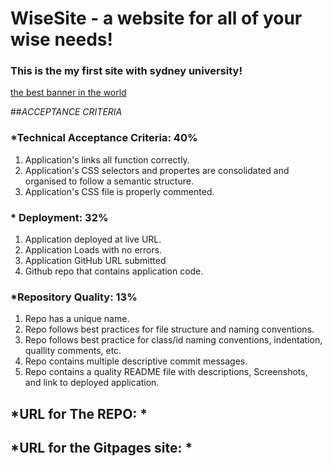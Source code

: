 # WiseSite - a website for all of your wise needs!

### This is the my first site with sydney university!

[the best banner in the world](assets/images/images.jpeg)

##*ACCEPTANCE CRITERIA*

### *Technical Acceptance Criteria: 40%
1. Application's links all function correctly.
2. Application's CSS selectors and propertes are consolidated and organised to follow a semantic structure.
3. Application's CSS file is properly commented. 

### * Deployment: 32% 
1. Application deployed at live URL.
2. Application Loads with no errors. 
3. Application GitHub URL submitted 
4. Github repo that contains application code.

### *Repository Quality: 13%
1. Repo has a unique name.
2. Repo follows best practices for file structure and naming conventions.
3. Repo follows best practice for class/id naming conventions, indentation, quallity comments, etc. 
4. Repo contains multiple descriptive commit messages.
5. Repo contains a quality README file with descriptions, Screenshots, and link to deployed application.

## *URL for The REPO: *
## *URL for the Gitpages site: *